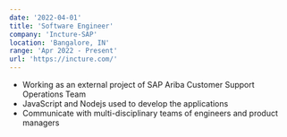 ```yaml
---
date: '2022-04-01'
title: 'Software Engineer'
company: 'Incture-SAP'
location: 'Bangalore, IN'
range: 'Apr 2022 - Present'
url: 'https://incture.com/'
---
```


- Working as an external project of SAP Ariba Customer Support Operations Team
- JavaScript and Nodejs used to develop the applications
- Communicate with multi-disciplinary teams of engineers and product managers
